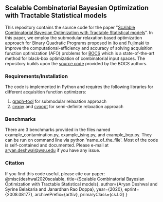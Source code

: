 ## Scalable Combinatorial Bayesian Optimization with Tractable Statistical models


This repository contains the source code for the paper "[Scalable Combinatorial Bayesian Optimization with Tractable Statistical models](https://arxiv.org/abs/2008.08177)". In this paper, we employ the submodular relaxation based optimization approach for Binary Quadratic Programs proposed in [Ito and Fujimaki](https://papers.nips.cc/paper/6301-large-scale-price-optimization-via-network-flow) to improve the computational-efficiency and accuracy of solving acquisition function optimization (AFO) problems for [BOCS](https://arxiv.org/abs/1806.08838) which is a state-of-the-art method for black-box optimization of combinatorial input spaces. The repository builds upon the [source code](https://github.com/baptistar/BOCS) provided by the BOCS authors. 



### Requirements/Installation
The code is implemented in Python and requires the following libraries for different acquisition function optimizers:
1. [graph-tool](https://graph-tool.skewed.de/) for submodular relaxation approach
2. [cvxpy](https://www.cvxpy.org/) and [cvxopt](https://cvxopt.org/) for semi-definite relaxation approach


### Benchmarks

There are 3 benchmarks provided in the files named example_contamination.py, example_ising.py, and example_bqp.py. They can be run on command line via python 'name_of_the_file'. Most of the code is self-contained and documented. Please e-mail at aryan.deshwal@wsu.edu if you have any issue. 

### Citation
If you find this code useful, please cite our paper:
@misc{deshwal2020scalable,
    title={Scalable Combinatorial Bayesian Optimization with Tractable Statistical models},
    author={Aryan Deshwal and Syrine Belakaria and Janardhan Rao Doppa},
    year={2020},
    eprint={2008.08177},
    archivePrefix={arXiv},
    primaryClass={cs.LG}
}

